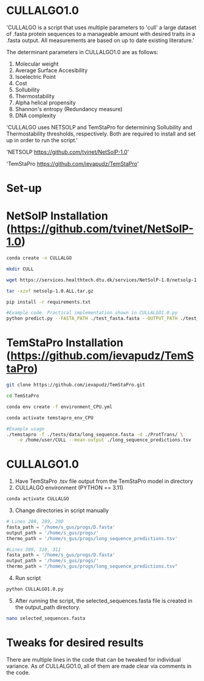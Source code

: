 # CULLALGO1.0
'CULLALGO is a script that uses multiple parameters to 'cull' a large dataset of .fasta protein sequences to a manageable amount with desired traits in a .fasta output. All measurements are based on up to date existing literature.'

The determinant parameters in CULLALGO1.0 are as follows:
1. Molecular weight
2. Average Surface Accesibility
3. Isoelectric Point
4. Cost
5. Sollubility
6. Thermostability
7. Alpha helical propensity
8. Shannon's entropy (Redundancy measure)
9. DNA complexity

'CULLALGO uses NETSOLP and TemStaPro for determining Sollubility and Thermostability thresholds, respectively. Both are required to install and set up in order to run the script.'

'NETSOLP https://github.com/tvinet/NetSolP-1.0'

'TemStaPro https://github.com/ievapudz/TemStaPro'

# Set-up
# NetSolP Installation (https://github.com/tvinet/NetSolP-1.0)
```bash
conda create -n CULLALGO
```
```bash
mkdir CULL
```
```bash
wget https://services.healthtech.dtu.dk/services/NetSolP-1.0/netsolp-1.0.ALL.tar.gz
```
```bash
tar -xzvf netsolp-1.0.ALL.tar.gz
```
```bash
pip install -r requirements.txt
```
```bash
#Example code. Practical implementation shown in CULLALGO1.0.py
python predict.py --FASTA_PATH ./test_fasta.fasta --OUTPUT_PATH ./test_preds.csv --MODEL_TYPE ESM12 --PREDICTION_TYPE S
```
# TemStaPro Installation (https://github.com/ievapudz/TemStaPro)
```bash
git clone https://github.com/ievapudz/TemStaPro.git
```

```bash
cd TemStaPro
```

```bash
conda env create -f environment_CPU.yml
```

```bash
conda activate temstapro_env_CPU
```

```bash
#Example usage
./temstapro -f ./tests/data/long_sequence.fasta -d ./ProtTrans/ \
    -e /home/user/CULL --mean-output ./long_sequence_predictions.tsv
```

# CULLALGO1.0
1. Have TemStaPro .tsv file output from the TemStaPro model in directory
2. CULLALGO environment (PYTHON == 3.11)
```bash
conda activate CULLALGO
```
3. Change directories in script manually
```python
# Lines 288, 289, 290
fasta_path = '/home/s_gus/progs/D.fasta'
output_path = '/home/s_gus/progs/'
thermo_path = '/home/s_gus/progs/long_sequence_predictions.tsv'

#Lines 309, 310, 311
fasta_path = '/home/s_gus/progs/D.fasta'
output_path = '/home/s_gus/progs/'    
thermo_path = "/home/s_gus/progs/long_sequence_predictions.tsv"
```
4. Run script
```bash
python CULLALGO1.0.py
```

5. After running the script, the selected_sequences.fasta file is created in the output_path directory.
```bash
nano selected_sequences.fasta
```

# Tweaks for desired results
There are multiple lines in the code that can be tweaked for individual variance. As of CULLALGO1.0, all of them are made clear via comments in the code.
